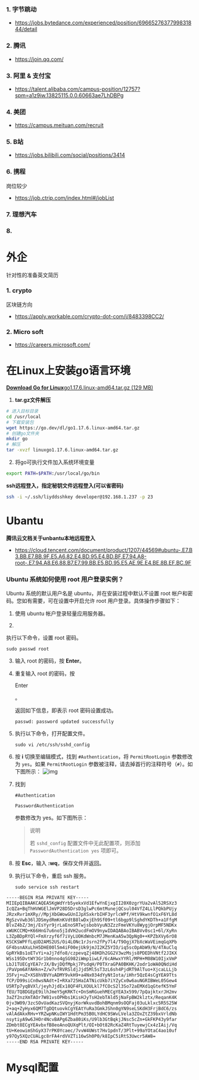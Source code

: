 ### 1. 字节跳动

- https://jobs.bytedance.com/experienced/position/6966527637799831844/detail

### 2.  腾讯

- https://join.qq.com/

### 3. 阿里 & 支付宝

- https://talent.alibaba.com/campus-position/12757?spm=a1z9iw.13825115.0.0.60663ae7LhDBPg

### 4. 美团

- https://campus.meituan.com/recruit

### 5. B站

- https://jobs.bilibili.com/social/positions/3414

### 6. 携程

岗位较少

- https://job.ctrip.com/index.html#/jobList

### 7. 理想汽车

### 8. 



# 外企

针对性的准备英文简历

### 1. crypto

区块链方向

- https://apply.workable.com/crypto-dot-com/j/8483398CC2/

### 2. Micro soft

- https://careers.microsoft.com/



# 在Linux上安装go语言环境

[**Download Go for Linux**go1.17.6.linux-amd64.tar.gz (129 MB)](https://go.dev/dl/go1.17.6.linux-amd64.tar.gz)

1. **tar.gz文件解压**

```sh
# 进入目标目录
cd /usr/local
# 下载安装包
wget https://go.dev/dl/go1.17.6.linux-amd64.tar.gz
# 创建go文件夹
mkdir go
# 解压
tar -xvzf linuxgo1.17.6.linux-amd64.tar.gz
```

2. 将go可执行文件加入系统环境变量

```sh
export PATH=$PATH:/usr/local/go/bin
```

**ssh远程登入，指定秘钥文件远程登入(可以省密码)**

```sh
ssh -i ~/.ssh/liyddsshkey developer@192.168.1.237 -p 23
```

# Ubantu

**腾讯云文档关于unbantu本地远程登入**

- https://cloud.tencent.com/document/product/1207/44569#ubuntu-.E7.B3.BB.E7.BB.9F.E5.A6.82.E4.BD.95.E4.BD.BF.E7.94.A8-root-.E7.94.A8.E6.88.B7.E7.99.BB.E5.BD.95.E5.AE.9E.E4.BE.8B.EF.BC.9F

### Ubuntu 系统如何使用 root 用户登录实例？

Ubuntu 系统的默认用户名是 ubuntu，并在安装过程中默认不设置 root 帐户和密码。您如有需要，可在设置中开启允许 root 用户登录。具体操作步骤如下：

1. 使用 ubuntu 帐户登录轻量应用服务器。

2. 

   执行以下命令，设置 root 密码。

   ```
   sudo passwd root
   ```

3. 输入 root 的密码，按 **Enter**。

4. 重复输入 root 的密码，按

    

   Enter

   。

   返回如下信息，即表示 root 密码设置成功。

   ```
   passwd: password updated successfully
   ```

5. 执行以下命令，打开配置文件。

   ```
   sudo vi /etc/ssh/sshd_config 
   ```

6. 按 **i** 切换至编辑模式，找到 `#Authentication`，将 `PermitRootLogin` 参数修改为 `yes`。如果 `PermitRootLogin` 参数被注释，请去掉首行的注释符号（`#`）。如下图所示：
   ![img](https://main.qcloudimg.com/raw/e3d9dd2e362616a8bc25f8793a403cba.png)

7. 找到

    

   ```
   #Authentication
   ```

   ```
   PasswordAuthentication
   ```

    

   参数修改为 yes。如下图所示：

   > 
   >
   > 说明
   >
   > 若 `sshd_config` 配置文件中无此配置项，则添加 `PasswordAuthentication yes` 项即可。

   

8. 按 **Esc**，输入 **:wq**，保存文件并返回。

9. 执行以下命令，重启 ssh 服务。

   ```
   sudo service ssh restart
   ```

```sh
-----BEGIN RSA PRIVATE KEY-----
MIIEpQIBAAKCAQEA5KgWdYrb5yekxVd1EfwYnEjxgII20X0zgrYUa2vAl52RSXz3
IcQZa+BqThHVWGElJmVP28D5DrsD3glwPc6mtMunejQCsul04VfZ4LLlPQkbPUjy
JRzxRvr1mXRy//MpjXbGWowGUnIJpXSxkrbIHF3yrlcWPf/HtV9kwnfO1xF6YL8d
MgSzvVwb36lJDSmydRmKnKVdtB8lwDxjEh9Sf09+tl6bgp9lSghdYKDTh+a1FfgM
BlvZ4bZ/3mj/EsYyr9jrLaEnoSRTwjsbobVyuN3ZzzFmeVKYu8WygjOrpMF5NDKx
xWUKCCMQ+K66HnG7u6no5jIdVH2ucdFmOV9nywIDAQABAoIBABVv0sc1+6l/XyRn
L3ZpBDpRYQl+FmXrzyf6f7iVyLUOKdWnbcM7JMenKaA5w3QpNg0++KPZbXVy6rO8
KSCKSWPFfLqUD2AMS2US/Oi4LONc1rJsrn2fPy7l4/T9OgjX7bXcWaVEimqGqXPb
GF4bsnAXuLhH5DHE00l5m4iF00ejUk9jmJI2KZ5YIO/iq5scOpAbW9/N/4TAuClq
GpRYkBs1oETvYi+aJj7dfo8/czpevqZj48KDh2GG2V3wzMsjs8PDEDhVNtf2JIKX
WSs195DvtWY3Gr1b0nno4gSG982iWmp1iwLF/6cAHwxYYRl/MPH+M08W10IjxVmP
LbJ1TUECgYEA7rJX/BvjDQfMpkj7PsdqH/P0TXraGPA0BKHK/2odr1oWA0QNdiHd
/PaVpm6AYAHkn+Z/w7vfRVRSldjJjd5Ml5sT3zL6sh4PjdRT9AlTuo+XjcaLLLjb
35Fvj+uZ+XS8hVBVYuADMY9vkH9+a4Nx034dYyNtIota/iHhr5QzE4sCgYEA9Tts
fCP/D99siCn0wsNAdt+I+RXa725HaIATNicUkb7iYZyCx0w6auNGRIBWeL05Gew4
U5RTp7yqBVXl/jeyhJjdEx18QF4FLXOULkl7fCOcS2l3So72aEMXd1qGtefK5YmF
fEU/TQ8DGEpE9ilhJmeY5gKRKTc+DnSmRGuehMECgYEA3x599/7pQajktxrJH2mv
3aZf2nzXmTAOr7W81vsOPHbs1KisHJyTsH2ebTAld5jNaFpBW2klztx/ReqanK4K
0jv3W09/3zcSOvUadKazSVQnyjKorWkuvdBohBMqnm9sOQFaj03uLklxc5R5S25W
2+aq+ZyHyx6QM7TgDQtuovkCgYEAtYuRa3GmkJShn0gYN9seLSKdH3FrjBdC6/zs
vAlAdAkxRHv+YRZwpNKuIWY1HdtPm35B0LYdHC9SWvLVela3ZOxZtZ39bxVrldNb
nsytiyA9w6JHOr4NcvBAPg6Zba80iKs/U9lb3GtBqkjJNsc5cZn+GkFKP43y9far
ZDmbt8ECgYEAvbxfB8eoAnoQUXqPlt/OI+bOt82RcKaZ4RtTuyewjCx4zIAij/Vq
tU+KeowimShGyX37rPK0Ycaec/7vvW4UWst7Hv1pdnT/3Plt+99aYOtaC4ao10uf
y97Qy5XQzCUALgc8rFA4rdVVZTi16wSh0P0/k8IpC5iRtS3Uwcr5AW8=
-----END RSA PRIVATE KEY-----
```



# Mysql配置

